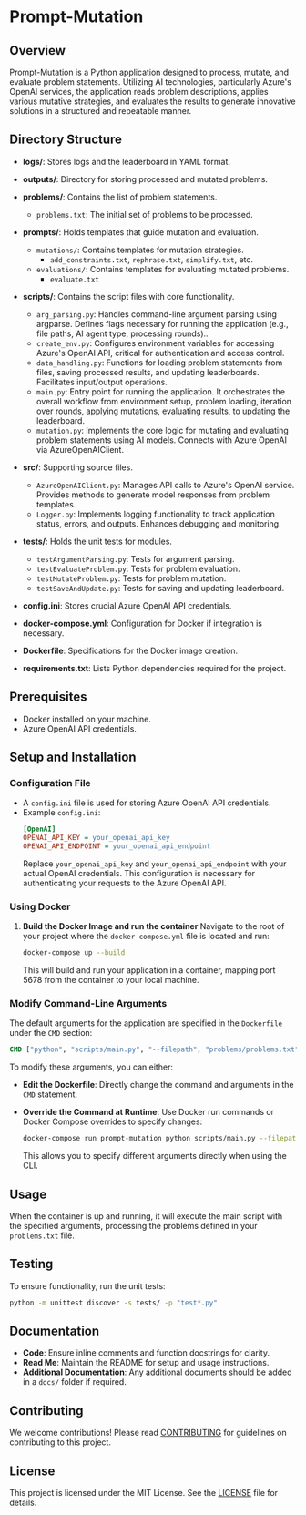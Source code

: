 # Prompt-Mutation

## Overview

Prompt-Mutation is a Python application designed to process, mutate, and evaluate problem statements. Utilizing AI technologies, particularly Azure's OpenAI services, the application reads problem descriptions, applies various mutative strategies, and evaluates the results to generate innovative solutions in a structured and repeatable manner.


## Directory Structure

- **logs/**: Stores logs and the leaderboard in YAML format.

- **outputs/**: Directory for storing processed and mutated problems.

- **problems/**: Contains the list of problem statements.
  - `problems.txt`: The initial set of problems to be processed.

- **prompts/**: Holds templates that guide mutation and evaluation.
  - `mutations/`: Contains templates for mutation strategies.
      - `add_constraints.txt`, `rephrase.txt`, `simplify.txt`, etc.
  - `evaluations/`: Contains templates for evaluating mutated problems.
      - `evaluate.txt`

- **scripts/**: Contains the script files with core functionality.
  - `arg_parsing.py`: Handles command-line argument parsing using argparse. Defines flags necessary for running the application (e.g., file paths, AI agent type, processing rounds)..
  - `create_env.py`: Configures environment variables for accessing Azure's OpenAI API, critical for authentication and access control.
  - `data_handling.py`: Functions for loading problem statements from files, saving processed results, and updating leaderboards. Facilitates input/output operations.
  - `main.py`: Entry point for running the application. It orchestrates the overall workflow from environment setup, problem loading, iteration over rounds, applying mutations, evaluating results, to updating the leaderboard.
  - `mutation.py`: Implements the core logic for mutating and evaluating problem statements using AI models. Connects with Azure OpenAI via AzureOpenAIClient.

- **src/**: Supporting source files.
  - `AzureOpenAIClient.py`: Manages API calls to Azure's OpenAI service. Provides methods to generate model responses from problem templates.
  - `Logger.py`: Implements logging functionality to track application status, errors, and outputs. Enhances debugging and monitoring.

- **tests/**: Holds the unit tests for modules.
  - `testArgumentParsing.py`: Tests for argument parsing.
  - `testEvaluateProblem.py`: Tests for problem evaluation.
  - `testMutateProblem.py`: Tests for problem mutation.
  - `testSaveAndUpdate.py`: Tests for saving and updating leaderboard.

- **config.ini**: Stores crucial Azure OpenAI API credentials.

- **docker-compose.yml**: Configuration for Docker if integration is necessary.

- **Dockerfile**: Specifications for the Docker image creation.

- **requirements.txt**: Lists Python dependencies required for the project.


## Prerequisites

- Docker installed on your machine.
- Azure OpenAI API credentials.


## Setup and Installation

### Configuration File

- A `config.ini` file is used for storing Azure OpenAI API credentials.
- Example `config.ini`:
  ```ini
  [OpenAI]
  OPENAI_API_KEY = your_openai_api_key
  OPENAI_API_ENDPOINT = your_openai_api_endpoint
  ```
  Replace `your_openai_api_key` and `your_openai_api_endpoint` with your actual OpenAI credentials. This configuration is necessary for authenticating your requests to the Azure OpenAI API.

### Using Docker

1. **Build the Docker Image and run the container**
   Navigate to the root of your project where the `docker-compose.yml` file is located and run:
   ```bash
   docker-compose up --build
   ```

   This will build and run your application in a container, mapping port 5678 from the container to your local machine.

### Modify Command-Line Arguments

The default arguments for the application are specified in the `Dockerfile` under the `CMD` section:
```Dockerfile
CMD ["python", "scripts/main.py", "--filepath", "problems/problems.txt", "--seed", "42", "--agent", "gpt-4o", "--num-rounds", "5", "--num-problems", "2", "--topk-problems", "2", "--mutate-on-start", "Y"]
```
To modify these arguments, you can either:

- **Edit the Dockerfile**: Directly change the command and arguments in the `CMD` statement.

- **Override the Command at Runtime**: Use Docker run commands or Docker Compose overrides to specify changes:
  ```bash
  docker-compose run prompt-mutation python scripts/main.py --filepath "yourfilepath.txt" --seed "123"
  ```
  This allows you to specify different arguments directly when using the CLI.


## Usage

When the container is up and running, it will execute the main script with the specified arguments, processing the problems defined in your `problems.txt` file.


## Testing

To ensure functionality, run the unit tests:
```bash
python -m unittest discover -s tests/ -p "test*.py"
```


## Documentation

- **Code**: Ensure inline comments and function docstrings for clarity.
- **Read Me**: Maintain the README for setup and usage instructions.
- **Additional Documentation**: Any additional documents should be added in a `docs/` folder if required.


## Contributing

We welcome contributions! Please read [CONTRIBUTING](https://github.com/caarloscorral/prompt-mutation/blob/main/CONTRIBUTING.md) for guidelines on contributing to this project.


## License

This project is licensed under the MIT License. See the [LICENSE](https://github.com/caarloscorral/prompt-mutation/blob/main/LICENSE) file for details.